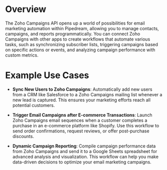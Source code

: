 # Overview

The Zoho Campaigns API opens up a world of possibilities for email marketing automation within Pipedream, allowing you to manage contacts, campaigns, and reports programmatically. You can connect Zoho Campaigns with other apps to create workflows that automate various tasks, such as synchronizing subscriber lists, triggering campaigns based on specific actions or events, and analyzing campaign performance with custom metrics.

# Example Use Cases

- **Sync New Users to Zoho Campaigns**: Automatically add new users from a CRM like Salesforce to a Zoho Campaigns mailing list whenever a new lead is captured. This ensures your marketing efforts reach all potential customers.

- **Trigger Email Campaigns after E-commerce Transactions**: Launch Zoho Campaigns email sequences when a customer completes a purchase in an e-commerce platform like Shopify. Use this workflow to send order confirmations, request reviews, or offer post-purchase discounts.

- **Dynamic Campaign Reporting**: Compile campaign performance data from Zoho Campaigns and send it to a Google Sheets spreadsheet for advanced analysis and visualization. This workflow can help you make data-driven decisions to optimize your email marketing campaigns.
